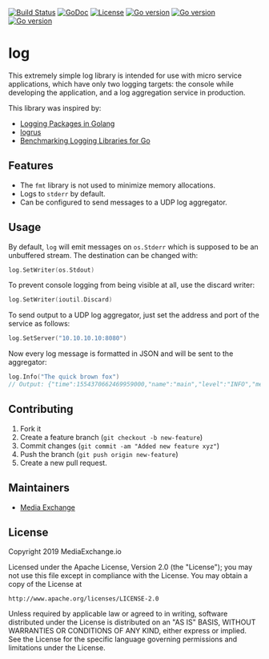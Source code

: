 [![Build Status](https://travis-ci.org/mediaexchange/log.svg)](https://travis-ci.org/mediaexchange/log)
[![GoDoc](https://godoc.org/github.com/mediaexchange/log/github?status.svg)](https://godoc.org/github.com/mediaexchange/log)
[![License](https://img.shields.io/badge/license-Apache--2.0-blue.svg)](https://www.apache.org/licenses/LICENSE-2.0)
[![Go version](https://img.shields.io/badge/go-~%3E1.12-green.svg)](https://golang.org/doc/devel/release.html#go1.12)
[![Go version](https://img.shields.io/badge/go-~%3E1.13-green.svg)](https://golang.org/doc/devel/release.html#go1.13)
[![Go version](https://img.shields.io/badge/go-~%3E1.14-green.svg)](https://golang.org/doc/devel/release.html#go1.14)

# log

This extremely simple log library is intended for use with micro service
applications, which have only two logging targets: the console while
developing the application, and a log aggregation service in production.

This library was inspired by:

* [Logging Packages in Golang](https://www.client9.com/logging-packages-in-golang/)
* [logrus](https://github.com/sirupsen/logrus)
* [Benchmarking Logging Libraries for Go](https://github.com/imkira/go-loggers-bench)

## Features

* The `fmt` library is not used to minimize memory allocations.
* Logs to `stderr` by default.
* Can be configured to send messages to a UDP log aggregator.

## Usage

By default, `log` will emit messages on `os.Stderr` which is supposed to be
an unbuffered stream. The destination can be changed with: 

```go
log.SetWriter(os.Stdout)
``` 

To prevent console logging from being visible at all, use the discard writer:

```go
log.SetWriter(ioutil.Discard)
```

To send output to a UDP log aggregator, just set the address and port of the
service as follows:

```go
log.SetServer("10.10.10.10:8080")
```

Now every log message is formatted in JSON and will be sent to the aggregator:

```go
log.Info("The quick brown fox")
// Output: {"time":1554370662469959000,"name":"main","level":"INFO","message":"The quick brown fox"} 
```

## Contributing

 1.  Fork it
 2.  Create a feature branch (`git checkout -b new-feature`)
 3.  Commit changes (`git commit -am "Added new feature xyz"`)
 4.  Push the branch (`git push origin new-feature`)
 5.  Create a new pull request.

## Maintainers

* [Media Exchange](http://github.com/MediaExchange/)

## License

Copyright 2019 MediaExchange.io

Licensed under the Apache License, Version 2.0 (the "License");
you may not use this file except in compliance with the License.
You may obtain a copy of the License at

    http://www.apache.org/licenses/LICENSE-2.0

Unless required by applicable law or agreed to in writing, software
distributed under the License is distributed on an "AS IS" BASIS,
WITHOUT WARRANTIES OR CONDITIONS OF ANY KIND, either express or implied.
See the License for the specific language governing permissions and
limitations under the License.
